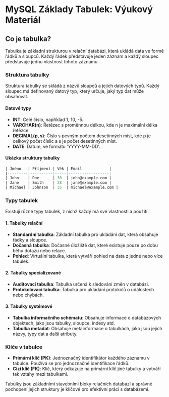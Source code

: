# MySQL Základy Tabulek: Výukový Materiál

## Co je tabulka?

Tabulka je základní strukturou v relační databázi, která ukládá data ve formě řádků a sloupců. Každý řádek představuje jeden záznam a každý sloupec představuje jednu vlastnost tohoto záznamu.

### Struktura tabulky

Struktura tabulky se skládá z názvů sloupců a jejich datových typů. Každý sloupec má definovaný datový typ, který určuje, jaký typ dat může obsahovat.

#### Datové typy

- **INT**: Celé číslo, například 1, 10, -5.
- **VARCHAR(n)**: Řetězec s proměnnou délkou, kde n je maximální délka řetězce.
- **DECIMAL(p, s)**: Číslo s pevným počtem desetinných míst, kde p je celkový počet číslic a s je počet desetinných míst.
- **DATE**: Datum, ve formátu 'YYYY-MM-DD'.

#### Ukázka struktury tabulky

```sql
| Jméno   | Příjmení | Věk | Email            |
|---------|----------|-----|------------------|
| John    | Doe      | 30  | john@example.com |
| Jane    | Smith    | 28  | jane@example.com |
| Michael | Johnson  | 35  | michael@example.com |
```

### Typy tabulek

Existují různé typy tabulek, z nichž každý má své vlastnosti a použití:

#### 1. **Tabulky relační**
- **Standardní tabulka**: Základní tabulka pro ukládání dat, která obsahuje řádky a sloupce.
- **Dočasná tabulka**: Dočasné úložiště dat, které existuje pouze po dobu běhu dotazu nebo relace.
- **Pohled**: Virtuální tabulka, která vytváří pohled na data z jedné nebo více tabulek.

#### 2. **Tabulky specializované**
- **Auditovací tabulka**: Tabulka určená k sledování změn v databázi.
- **Protokolovací tabulka**: Tabulka pro ukládání protokolů o událostech nebo chybách.

#### 3. **Tabulky systémové**
- **Tabulka informačního schématu**: Obsahuje informace o databázových objektech, jako jsou tabulky, sloupce, indexy atd.
- **Tabulka metadat**: Obsahuje metainformace o tabulkách, jako jsou jejich názvy, typy dat a další atributy.

### Klíče v tabulce

- **Primární klíč (PK)**: Jednoznačný identifikátor každého záznamu v tabulce. Používá se pro jednoznačné identifikace řádků.
- **Cizí klíč (FK)**: Klíč, který odkazuje na primární klíč jiné tabulky a vytváří tak vztahy mezi tabulkami.

Tabulky jsou základními stavebními bloky relačních databází a správné pochopení jejich struktury je klíčové pro efektivní práci s databázemi.
